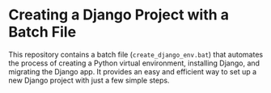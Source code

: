 # Creating a Django Project with a Batch File

This repository contains a batch file (`create_django_env.bat`) that automates the process of creating a Python virtual environment, installing Django, and migrating the Django app. It provides an easy and efficient way to set up a new Django project with just a few simple steps.
